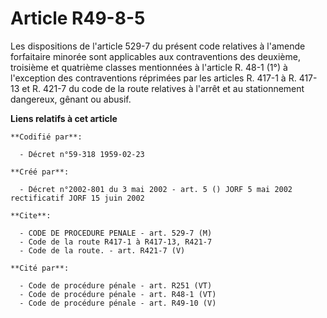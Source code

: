 # Article R49-8-5

Les dispositions de l'article 529-7 du présent code relatives à l'amende forfaitaire minorée sont applicables aux
contraventions des deuxième, troisième et quatrième classes mentionnées à l'article R. 48-1 (1°) à l'exception des
contraventions réprimées par les articles R. 417-1 à R. 417-13 et R. 421-7 du code de la route relatives à l'arrêt et au
stationnement dangereux, gênant ou abusif.

**Liens relatifs à cet article**

	**Codifié par**:

	  - Décret n°59-318 1959-02-23

	**Créé par**:

	  - Décret n°2002-801 du 3 mai 2002 - art. 5 () JORF 5 mai 2002 rectificatif JORF 15 juin 2002

	**Cite**:

	  - CODE DE PROCEDURE PENALE - art. 529-7 (M)
	  - Code de la route R417-1 à R417-13, R421-7
	  - Code de la route. - art. R421-7 (V)

	**Cité par**:

	  - Code de procédure pénale - art. R251 (VT)
	  - Code de procédure pénale - art. R48-1 (VT)
	  - Code de procédure pénale - art. R49-10 (V)
